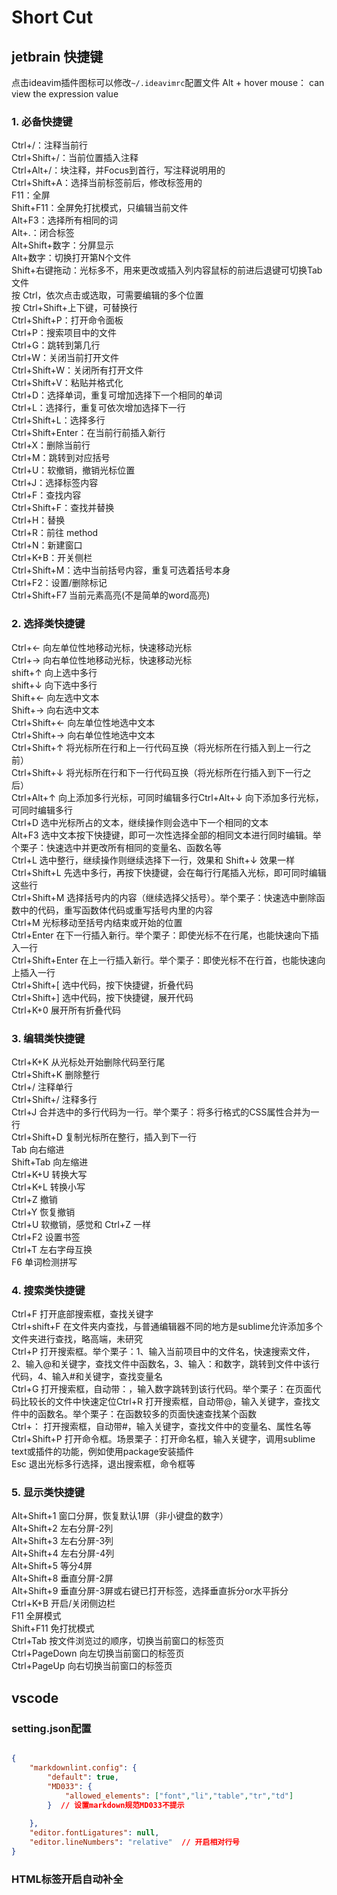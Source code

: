 ﻿# Short Cut

## jetbrain 快捷键

点击ideavim插件图标可以修改`~/.ideavimrc`配置文件
Alt + hover mouse： can view the expression value

### 1. 必备快捷键

Ctrl+/：注释当前行  
Ctrl+Shift+/：当前位置插入注释  
Ctrl+Alt+/：块注释，并Focus到首行，写注释说明用的  
Ctrl+Shift+A：选择当前标签前后，修改标签用的  
F11：全屏  
Shift+F11：全屏免打扰模式，只编辑当前文件  
Alt+F3：选择所有相同的词  
Alt+.：闭合标签  
Alt+Shift+数字：分屏显示  
Alt+数字：切换打开第N个文件  
Shift+右键拖动：光标多不，用来更改或插入列内容鼠标的前进后退键可切换Tab文件  
按 Ctrl，依次点击或选取，可需要编辑的多个位置  
按 Ctrl+Shift+上下键，可替换行  
Ctrl+Shift+P：打开命令面板  
Ctrl+P：搜索项目中的文件  
Ctrl+G：跳转到第几行  
Ctrl+W：关闭当前打开文件  
Ctrl+Shift+W：关闭所有打开文件  
Ctrl+Shift+V：粘贴并格式化  
Ctrl+D：选择单词，重复可增加选择下一个相同的单词  
Ctrl+L：选择行，重复可依次增加选择下一行  
Ctrl+Shift+L：选择多行  
Ctrl+Shift+Enter：在当前行前插入新行  
Ctrl+X：删除当前行  
Ctrl+M：跳转到对应括号  
Ctrl+U：软撤销，撤销光标位置  
Ctrl+J：选择标签内容  
Ctrl+F：查找内容  
Ctrl+Shift+F：查找并替换  
Ctrl+H：替换  
Ctrl+R：前往 method  
Ctrl+N：新建窗口  
Ctrl+K+B：开关侧栏  
Ctrl+Shift+M：选中当前括号内容，重复可选着括号本身  
Ctrl+F2：设置/删除标记  
Ctrl+Shift+F7 当前元素高亮(不是简单的word高亮)
  
### 2. 选择类快捷键

Ctrl+← 向左单位性地移动光标，快速移动光标  
Ctrl+→ 向右单位性地移动光标，快速移动光标  
shift+↑ 向上选中多行  
shift+↓ 向下选中多行  
Shift+← 向左选中文本  
Shift+→ 向右选中文本  
Ctrl+Shift+← 向左单位性地选中文本  
Ctrl+Shift+→ 向右单位性地选中文本  
Ctrl+Shift+↑ 将光标所在行和上一行代码互换（将光标所在行插入到上一行之前）  
Ctrl+Shift+↓ 将光标所在行和下一行代码互换（将光标所在行插入到下一行之后）  
Ctrl+Alt+↑ 向上添加多行光标，可同时编辑多行Ctrl+Alt+↓ 向下添加多行光标，可同时编辑多行  
Ctrl+D 选中光标所占的文本，继续操作则会选中下一个相同的文本  
Alt+F3 选中文本按下快捷键，即可一次性选择全部的相同文本进行同时编辑。举个栗子：快速选中并更改所有相同的变量名、函数名等  
Ctrl+L 选中整行，继续操作则继续选择下一行，效果和 Shift+↓ 效果一样  
Ctrl+Shift+L 先选中多行，再按下快捷键，会在每行行尾插入光标，即可同时编辑这些行  
Ctrl+Shift+M 选择括号内的内容（继续选择父括号）。举个栗子：快速选中删除函数中的代码，重写函数体代码或重写括号内里的内容  
Ctrl+M 光标移动至括号内结束或开始的位置  
Ctrl+Enter 在下一行插入新行。举个栗子：即使光标不在行尾，也能快速向下插入一行  
Ctrl+Shift+Enter 在上一行插入新行。举个栗子：即使光标不在行首，也能快速向上插入一行  
Ctrl+Shift+[ 选中代码，按下快捷键，折叠代码  
Ctrl+Shift+] 选中代码，按下快捷键，展开代码  
Ctrl+K+0 展开所有折叠代码  

### 3. 编辑类快捷键

Ctrl+K+K 从光标处开始删除代码至行尾  
Ctrl+Shift+K 删除整行  
Ctrl+/ 注释单行  
Ctrl+Shift+/ 注释多行  
Ctrl+J 合并选中的多行代码为一行。举个栗子：将多行格式的CSS属性合并为一行  
Ctrl+Shift+D 复制光标所在整行，插入到下一行  
Tab 向右缩进  
Shift+Tab 向左缩进  
Ctrl+K+U 转换大写  
Ctrl+K+L 转换小写  
Ctrl+Z 撤销  
Ctrl+Y 恢复撤销  
Ctrl+U 软撤销，感觉和 Ctrl+Z 一样  
Ctrl+F2 设置书签  
Ctrl+T 左右字母互换  
F6 单词检测拼写  

### 4. 搜索类快捷键

Ctrl+F 打开底部搜索框，查找关键字  
Ctrl+shift+F 在文件夹内查找，与普通编辑器不同的地方是sublime允许添加多个文件夹进行查找，略高端，未研究  
Ctrl+P 打开搜索框。举个栗子：1、输入当前项目中的文件名，快速搜索文件，2、输入@和关键字，查找文件中函数名，3、输入：和数字，跳转到文件中该行代码，4、输入#和关键字，查找变量名  
Ctrl+G 打开搜索框，自动带：，输入数字跳转到该行代码。举个栗子：在页面代码比较长的文件中快速定位Ctrl+R 打开搜索框，自动带@，输入关键字，查找文件中的函数名。举个栗子：在函数较多的页面快速查找某个函数  
Ctrl+： 打开搜索框，自动带#，输入关键字，查找文件中的变量名、属性名等  
Ctrl+Shift+P 打开命令框。场景栗子：打开命名框，输入关键字，调用sublime text或插件的功能，例如使用package安装插件  
Esc 退出光标多行选择，退出搜索框，命令框等  

### 5. 显示类快捷键

Alt+Shift+1 窗口分屏，恢复默认1屏（非小键盘的数字）  
Alt+Shift+2 左右分屏-2列  
Alt+Shift+3 左右分屏-3列  
Alt+Shift+4 左右分屏-4列  
Alt+Shift+5 等分4屏  
Alt+Shift+8 垂直分屏-2屏  
Alt+Shift+9 垂直分屏-3屏或右键已打开标签，选择垂直拆分or水平拆分  
Ctrl+K+B 开启/关闭侧边栏  
F11 全屏模式  
Shift+F11 免打扰模式  
Ctrl+Tab 按文件浏览过的顺序，切换当前窗口的标签页  
Ctrl+PageDown 向左切换当前窗口的标签页  
Ctrl+PageUp 向右切换当前窗口的标签页

## vscode

### setting.json配置

```json

{
    "markdownlint.config": {
        "default": true,
        "MD033": {
            "allowed_elements": ["font","li","table","tr","td"]
        }  // 设置markdown规范MD033不提示
    
    },
    "editor.fontLigatures": null,
    "editor.lineNumbers": "relative"  // 开启相对行号
}
```


### HTML标签开启自动补全
